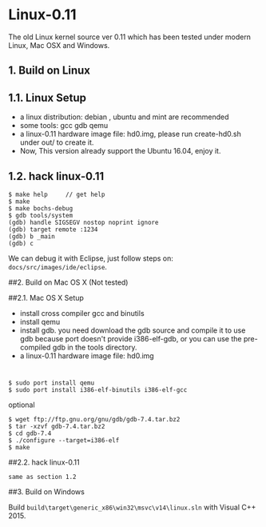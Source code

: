 Linux-0.11
==========

The old Linux kernel source ver 0.11 which has been tested under modern Linux, Mac OSX and Windows.

## 1. Build on Linux

## 1.1. Linux Setup

* a linux distribution: debian , ubuntu and mint are recommended
* some tools: gcc gdb qemu
* a linux-0.11 hardware image file: hd0.img, please run create-hd0.sh under out/ to create it.
* Now, This version already support the Ubuntu 16.04, enjoy it.

## 1.2. hack linux-0.11

    $ make help		// get help
    $ make
    $ make bochs-debug
    $ gdb tools/system
    (gdb) handle SIGSEGV nostop noprint ignore
    (gdb) target remote :1234
    (gdb) b _main
    (gdb) c

We can debug it with Eclipse, just follow steps on: `docs/src/images/ide/eclipse`.

##2. Build on Mac OS X (Not tested)

##2.1. Mac OS X Setup

* install cross compiler gcc and binutils
* install qemu
* install gdb. you need download the gdb source and compile it to use gdb because port doesn't provide i386-elf-gdb, or you can use the pre-compiled gdb in the tools directory.
* a linux-0.11 hardware image file: hd0.img

#
    $ sudo port install qemu
    $ sudo port install i386-elf-binutils i386-elf-gcc

optional

    $ wget ftp://ftp.gnu.org/gnu/gdb/gdb-7.4.tar.bz2
    $ tar -xzvf gdb-7.4.tar.bz2
    $ cd gdb-7.4
    $ ./configure --target=i386-elf
    $ make

##2.2. hack linux-0.11

    same as section 1.2

##3. Build on Windows

Build `build\target\generic_x86\win32\msvc\v14\linux.sln` with Visual C++ 2015.
